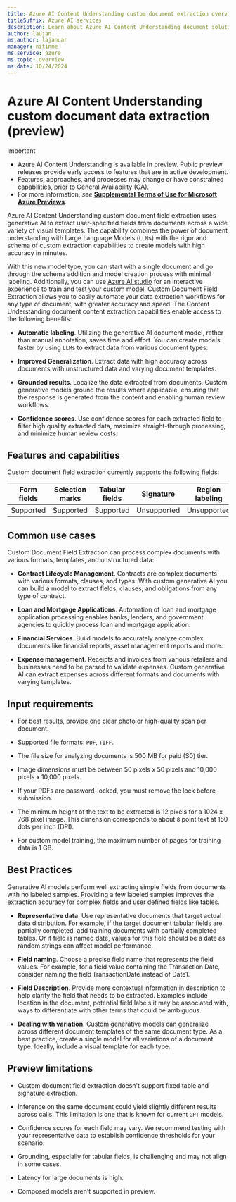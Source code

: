 ```yaml
---
title: Azure AI Content Understanding custom document extraction overview
titleSuffix: Azure AI services
description: Learn about Azure AI Content Understanding document solutions
author: laujan
ms.author: lajanuar
manager: nitinme
ms.service: azure
ms.topic: overview
ms.date: 10/24/2024
---
```



# Azure AI Content Understanding custom document data extraction (preview)

> [!IMPORTANT]
>
> * Azure AI Content Understanding is available in preview. Public preview releases provide early access to features that are in active development.
> * Features, approaches, and processes may change or have constrained capabilities, prior to General Availability (GA).
> * For more information, *see* [**Supplemental Terms of Use for Microsoft Azure Previews**](https://azure.microsoft.com/support/legal/preview-supplemental-terms).

Azure AI Content Understanding custom document field extraction uses generative AI to extract user-specified fields from documents across a wide variety of visual templates. The capability combines the power of document understanding with Large Language Models (`LLM`s) with the rigor and schema of custom extraction capabilities to create models with high accuracy in minutes.

With this new model type, you can start with a single document and go through the schema addition and model creation process with minimal labeling. Additionally, you can use [Azure AI studio](https://ai.azure.com/) for an interactive experience to train and test your custom model. Custom Document Field Extraction allows you to easily automate your data extraction workflows for any type of document, with greater accuracy and speed. The Content Understanding document content extraction capabilities enable access to the following benefits:

* **Automatic labeling**. Utilizing the generative AI document model, rather than manual annotation, saves time and effort. You can create models faster by using `LLM`s to extract data from various document types.

* **Improved Generalization**. Extract data with high accuracy across documents with unstructured data and varying document templates.

* **Grounded results**. Localize the data extracted from documents. Custom generative models ground the results where applicable, ensuring that the response is generated from the content and enabling human review workflows.

* **Confidence scores**. Use confidence scores for each extracted field to filter high quality extracted data, maximize straight-through processing, and minimize human review costs.

## Features and capabilities

Custom document field extraction currently supports the following fields:

|Form fields|Selection marks|Tabular fields|Signature|Region labeling|Overlapping fields|
|-----------|---------------|--------------|---------|---------------|------------------|
|Supported|Supported|Supported|Unsupported|Unsupported|Supported|

## Common use cases

Custom Document Field Extraction can process complex documents with various formats, templates, and unstructured data:

* **Contract Lifecycle Management**. Contracts are complex documents with various formats, clauses, and types. With custom generative AI you can build a model to extract fields, clauses, and obligations from any type of contract.

* **Loan and Mortgage Applications**. Automation of loan and mortgage application processing enables banks, lenders, and government agencies to quickly process loan and mortgage application.

* **Financial Services**. Build models to accurately analyze complex documents like financial reports, asset management reports and more.

* **Expense management**. Receipts and invoices from various retailers and businesses need to be parsed to validate expenses. Custom generative AI can extract expenses across different formats and documents with varying templates.

## Input requirements

* For best results, provide one clear photo or high-quality scan per document.

* Supported file formats: `PDF`, `TIFF`.

* The file size for analyzing documents is 500 MB for paid (S0) tier.

* Image dimensions must be between 50 pixels x 50 pixels and 10,000 pixels x 10,000 pixels.

* If your PDFs are password-locked, you must remove the lock before submission.

* The minimum height of the text to be extracted is 12 pixels for a 1024 x 768 pixel image. This dimension corresponds to about `8` point text at 150 dots per inch (DPI).

* For custom model training, the maximum number of pages for training data is 1 GB.

## Best Practices

Generative AI models perform well extracting simple fields from documents with no labeled samples. Providing a few labeled samples improves the extraction accuracy for complex fields and user defined fields like tables.

* **Representative data**. Use representative documents that target actual data distribution. For example, if the target document tabular fields are  partially completed, add training documents with partially completed tables. Or if field is named date, values for this field should be a date as random strings can affect model performance.

* **Field naming**. Choose a precise field name that represents the field values. For example, for a field value containing the Transaction Date, consider naming the field TransactionDate instead of Date1.

* **Field Description**. Provide more contextual information in description to help clarify the field that needs to be extracted. Examples include location in the document, potential field labels it may be associated with, ways to differentiate with other terms that could be ambiguous.

* **Dealing with variation**. Custom generative models can generalize across different document templates of the same document type. As a best practice, create a single model for all variations of a document type. Ideally, include a visual template for each type.

## Preview limitations

* Custom document field extraction doesn't support fixed table and signature extraction.

* Inference on the same document could yield slightly different results across calls. This limitation is one that is known for current `GPT` models.

* Confidence scores for each field may vary. We recommend testing with your representative data to establish confidence thresholds for your scenario.

* Grounding, especially for tabular fields, is challenging and may not align in some cases.

* Latency for large documents is high.

* Composed models aren't supported in preview.


